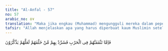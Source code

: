 ```yaml
---
title: "Al-Anfal - 57"
no: 57
arabic_no: ٥٧
translation: "Maka jika engkau (Muhammad) mengungguli mereka dalam peperangan, maka cerai-beraikanlah orang-orang yang di belakang mereka dengan (menumpas) mereka, agar mereka mengambil pelajaran."
tafsir: "Allah menjelaskan apa yang harus diperbuat kaum Muslimin setelah berkali-kali terjadi pelanggaran janji dari orang-orang Yahudi. Allah menjelaskan bahwa jika kaum Muslimin menemui mereka dalam peperangan, mereka harus dicerai-beraikan, demikian pula orang-orang yang ada di belakang mereka harus ditumpas agar mereka mengambil pelajaran dari tindakan kaum Yahudi ini. Tindakan yang tegas dari kaum Muslimin pada mereka harus dapat menimbulkan kesan yang menakutkan bagi orang-orang yang berada di belakang mereka, sehingga mereka tidak berani lagi melanggar janji.\n\nDalam ayat ini, Allah memberi peringatan pula kepada kaum Muslimin, agar jangan tertipu untuk kedua kalinya setelah dikhianati pertama kali oleh orang Yahudi dan mereka memohon maaf. Maka Allah dengan tegas menjelaskan bahwa kaum Muslimin tidak perlu ragu untuk mengadakan tindakan yang tegas agar pelanggaran-pelanggaran semacam itu tidak terulang kembali di belakang hari dan agar orang-orang yang berada di belakang mereka mengambil pelajaran daripadanya.\n\nDiriwayatkan oleh al-Bukhari dan Muslim bahwa, Nabi Muhammad pernah berkhotbah di hadapan para sahabat dalam menghadapi pertempuran sebagai berikut : \n\n\"Wahai sekalian manusia, janganlah kamu mencita-citakan (mengingin-kan) berjumpa dengan musuh dan mohonlah keselamatan kepada Allah. Akan tetapi bilamana kamu berjumpa dengan mereka, maka bertahanlah dengan kesabaran (dalam pertempuran), dan ketahuilah bahwa surga itu berada di bawah bayangan pedang.\" Kemudian beliau menambah dengan doa, \"Ya Allah yang menurunkan Al-Qur'an, dan yang menjalankan awan di langit hancurkanlah golongan-golongan musuh ini. Cerai-beraikanlah mereka dan berilah pertolongan kepada kami untuk mengalahkan mereka.\""
---
```


فَاِمَّا تَثْقَفَنَّهُمْ فِى الْحَرْبِ فَشَرِّدْ بِهِمْ مَّنْ خَلْفَهُمْ لَعَلَّهُمْ يَذَّكَّرُوْنَ 
